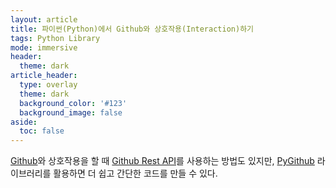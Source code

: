 ```yaml
---
layout: article
title: 파이썬(Python)에서 Github와 상호작용(Interaction)하기
tags: Python Library
mode: immersive
header:
  theme: dark
article_header:
  type: overlay
  theme: dark
  background_color: '#123'
  background_image: false
aside:
  toc: false
---
```

[Github](https://github.com/)와 상호작용을 할 때 [Github Rest API](https://developer.github.com/v3/)를 사용하는 방법도 있지만, [PyGithub](https://github.com/PyGithub/PyGithub) 라이브러리를 활용하면 더 쉽고 간단한 코드를 만들 수 있다. 
<!--more-->

